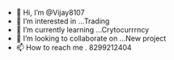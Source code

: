 - 👋 Hi, I’m @Vijay8107
- 👀 I’m interested in ...Trading
- 🌱 I’m currently learning ...Crytocurrrncy
- 💞️ I’m looking to collaborate on ...New project
- 📫 How to reach me . 8299212404

<!---
Vijay8107/Vijay8107 is a ✨ special ✨ repository because its `README.md` (this file) appears on your GitHub profile.
You can click the Preview link to take a look at your changes.
--->
